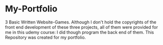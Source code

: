 # My-Portfolio
3 Basic Written Website-Games.
Although I don't hold the copyrights of the front end development of these three projects, all of them were provided for me in this udemy course: 
I did though program the back end of them.
This Repository was created for my portfolio.
